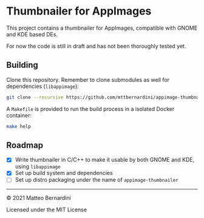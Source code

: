 # Thumbnailer for AppImages

This project contains a thumbnailer for AppImages, compatible with GNOME and KDE based DEs.

For now the code is still in draft and has not been thoroughly tested yet.

## Building

Clone this repository. Remember to clone submodules as well for dependencies (`libappimage`):

```sh
git clone --recursive https://github.com/mttbernardini/appimage-thumbnailer
```

A `Makefile` is provided to run the build process in a isolated Docker container:

```sh
make help
```

## Roadmap

- [x] Write thumbnailer in C/C++ to make it usable by both GNOME and KDE, using `libappimage`
- [x] Set up build system and dependencies
- [ ] Set up distro packaging under the name of `appimage-thumbnailer`

---
© 2021 Matteo Bernardini

Licensed under the MIT License
